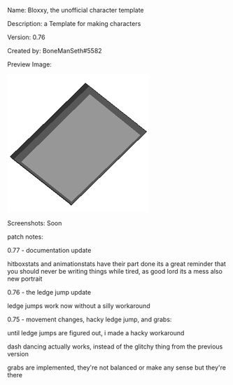 Name: Bloxxy, the unofficial character template

Description: a Template for making characters

Version: 0.76

Created by: BoneManSeth#5582 

Preview Image:

![TemplatePreview](/Characters/Template%20(Beta)/library/sprites/Template/997-CSS/CHARACTER_FULL.png)

Screenshots:
Soon

patch notes:

0.77 - documentation update

hitboxstats and animationstats have their part done
its a great reminder that you should never be writing things while tired, as good lord its a mess
also new portrait

0.76 - the ledge jump update

ledge jumps work now without a silly workaround

0.75 - movement changes, hacky ledge jump, and grabs:

until ledge jumps are figured out, i made a hacky workaround

dash dancing actually works, instead of the glitchy thing from the previous version

grabs are implemented, they're not balanced or make any sense but they're there
